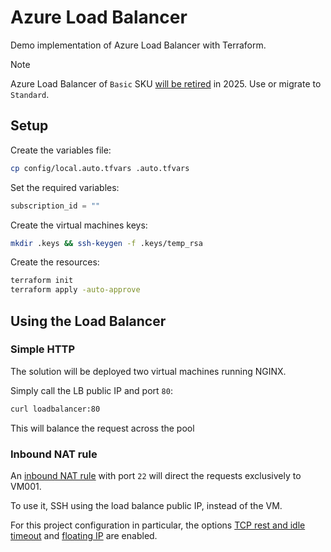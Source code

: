 # Azure Load Balancer

Demo implementation of Azure Load Balancer with Terraform.

> [!NOTE]
> Azure Load Balancer of `Basic` SKU [will be retired][1] in 2025. Use or migrate to `Standard`.

## Setup

Create the variables file:

```sh
cp config/local.auto.tfvars .auto.tfvars
```

Set the required variables:

```terraform
subscription_id = ""
```

Create the virtual machines keys:

```sh
mkdir .keys && ssh-keygen -f .keys/temp_rsa
```

Create the resources:

```sh
terraform init
terraform apply -auto-approve
```

## Using the Load Balancer

### Simple HTTP

The solution will be deployed two virtual machines running NGINX.

Simply call the LB public IP and port `80`:

```sh
curl loadbalancer:80
```

This will balance the request across the pool

### Inbound NAT rule

An [inbound NAT rule][2] with port `22` will direct the requests exclusively to VM001.

To use it, SSH using the load balance public IP, instead of the VM.

For this project configuration in particular, the options [TCP rest and idle timeout][3] and [floating IP][4] are enabled.


[1]: https://learn.microsoft.com/en-us/azure/load-balancer/skus
[2]: https://learn.microsoft.com/en-us/azure/load-balancer/inbound-nat-rules
[3]: https://learn.microsoft.com/en-us/azure/load-balancer/load-balancer-tcp-idle-timeout?tabs=tcp-reset-idle-portal
[4]: https://learn.microsoft.com/en-us/azure/load-balancer/load-balancer-floating-ip
